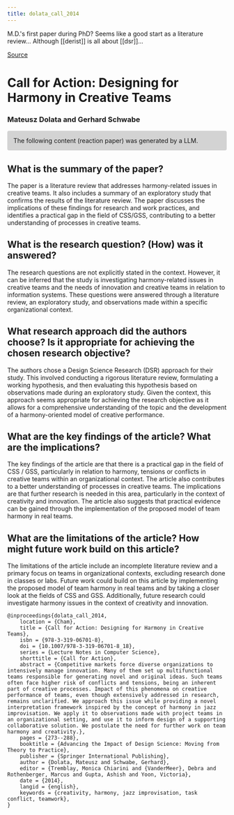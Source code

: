 ```yaml
---
title: dolata_call_2014
---
```


M.D.'s first paper during PhD? Seems like a good start as a literature review...
Although [[derist]] is all about [[dsr]]...

[Source](https://link.springer.com/chapter/10.1007/978-3-319-06701-8_18)

# Call for Action: Designing for Harmony in Creative Teams

### Mateusz Dolata and Gerhard Schwabe

<p style="padding: 1em 1em; background: #D3D3D3; border-radius: 4px;">
The following content (reaction paper) was generated by a LLM.
</p>

## What is the summary of the paper?


The paper is a literature review that addresses harmony-related issues in creative teams. It also includes a summary of an exploratory study that confirms the results of the literature review. The paper discusses the implications of these findings for research and work practices, and identifies a practical gap in the field of CSS/GSS, contributing to a better understanding of processes in creative teams.

## What is the research question? (How) was it answered?


The research questions are not explicitly stated in the context. However, it can be inferred that the study is investigating harmony-related issues in creative teams and the needs of innovation and creative teams in relation to information systems. These questions were answered through a literature review, an exploratory study, and observations made within a specific organizational context.

## What research approach did the authors choose? Is it appropriate for achieving the chosen research objective?


The authors chose a Design Science Research (DSR) approach for their study. This involved conducting a rigorous literature review, formulating a working hypothesis, and then evaluating this hypothesis based on observations made during an exploratory study. Given the context, this approach seems appropriate for achieving the research objective as it allows for a comprehensive understanding of the topic and the development of a harmony-oriented model of creative performance.

## What are the key findings of the article? What are the implications?


The key findings of the article are that there is a practical gap in the field of CSS / GSS, particularly in relation to harmony, tensions or conflicts in creative teams within an organizational context. The article also contributes to a better understanding of processes in creative teams. The implications are that further research is needed in this area, particularly in the context of creativity and innovation. The article also suggests that practical evidence can be gained through the implementation of the proposed model of team harmony in real teams.

## What are the limitations of the article? How might future work build on this article?


The limitations of the article include an incomplete literature review and a primary focus on teams in organizational contexts, excluding research done in classes or labs. Future work could build on this article by implementing the proposed model of team harmony in real teams and by taking a closer look at the fields of CSS and GSS. Additionally, future research could investigate harmony issues in the context of creativity and innovation.


```
@inproceedings{dolata_call_2014,
	location = {Cham},
	title = {Call for Action: Designing for Harmony in Creative Teams},
	isbn = {978-3-319-06701-8},
	doi = {10.1007/978-3-319-06701-8_18},
	series = {Lecture Notes in Computer Science},
	shorttitle = {Call for Action},
	abstract = {Competitive markets force diverse organizations to intensively manage innovation. Many of them set up multifunctional teams responsible for generating novel and original ideas. Such teams often face higher risk of conflicts and tensions, being an inherent part of creative processes. Impact of this phenomena on creative performance of teams, even though extensively addressed in research, remains unclarified. We approach this issue while providing a novel interpretation framework inspired by the concept of harmony in jazz improvisation. We apply it to observations made with project teams in an organizational setting, and use it to inform design of a supporting collaborative solution. We postulate the need for further work on team harmony and creativity.},
	pages = {273--288},
	booktitle = {Advancing the Impact of Design Science: Moving from Theory to Practice},
	publisher = {Springer International Publishing},
	author = {Dolata, Mateusz and Schwabe, Gerhard},
	editor = {Tremblay, Monica Chiarini and {VanderMeer}, Debra and Rothenberger, Marcus and Gupta, Ashish and Yoon, Victoria},
	date = {2014},
	langid = {english},
	keywords = {creativity, harmony, jazz improvisation, task conflict, teamwork},
}
```
